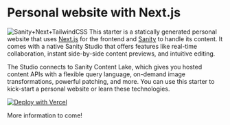 # Personal website with Next.js

![Sanity+Next+TailwindCSS](https://cdn.sanity.io/images/81pocpw8/production/8b36e4a78aea2fddf80250f845455c64fa2ad973-2400x1500.jpg?w=1000&h=500&fit=clip&auto=format)
This starter is a statically generated personal website that uses [Next.js](https://github.com/vercel/next.js) for the frontend and [Sanity](https://www.sanity.io/?utm_source=github.com&utm_medium=referral&utm_campaign=nextjs-v3vercelstarter) to handle its content. It comes with a native Sanity Studio that offers features like real-time collaboration, instant side-by-side content previews, and intuitive editing.

The Studio connects to Sanity Content Lake, which gives you hosted content APIs with a flexible query language, on-demand image transformations, powerful patching, and more. You can use this starter to kick-start a personal website or learn these technologies.

[![Deploy with Vercel](https://vercel.com/button)](https://vercel.com/new/clone?repository-url=https%3A%2F%2Fgithub.com%2FHaraldSigvartsen%2Fsanity-starter)

More information to come!
